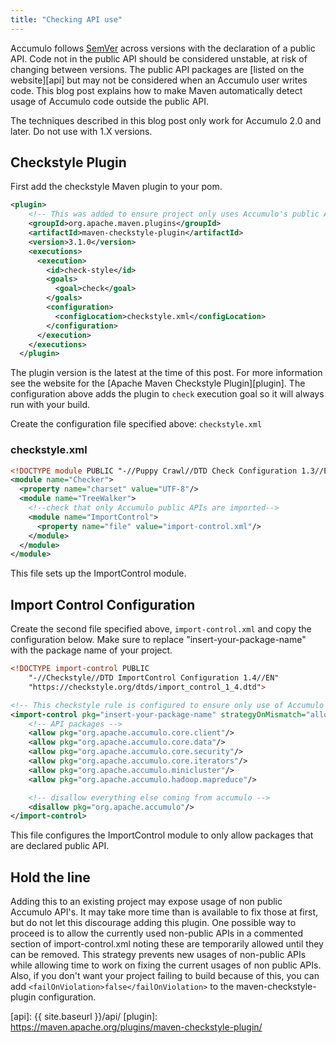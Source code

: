 ```yaml
---
title: "Checking API use"
---
```


Accumulo follows [SemVer] across versions with the declaration of a public API.  Code not in the public API should be
considered unstable, at risk of changing between versions.  The public API packages are [listed on the website][api]
but may not be considered when an Accumulo user writes code.  This blog post explains how to make Maven
automatically detect usage of Accumulo code outside the public API.

The techniques described in this blog post only work for Accumulo 2.0 and later.  Do not use with 1.X versions.

## Checkstyle Plugin

First add the checkstyle Maven plugin to your pom.

```xml
<plugin>
    <!-- This was added to ensure project only uses Accumulo's public API -->
    <groupId>org.apache.maven.plugins</groupId>
    <artifactId>maven-checkstyle-plugin</artifactId>
    <version>3.1.0</version>
    <executions>
      <execution>
        <id>check-style</id>
        <goals>
          <goal>check</goal>
        </goals>
        <configuration>
          <configLocation>checkstyle.xml</configLocation>
        </configuration>
      </execution>
    </executions>
  </plugin>
```
The plugin version is the latest at the time of this post.  For more information see the website for
the [Apache Maven Checkstyle Plugin][plugin].  The configuration above adds the plugin to ```check``` execution goal
so it will always run with your build.  

Create the configuration file specified above: ```checkstyle.xml```

### checkstyle.xml

```xml
<!DOCTYPE module PUBLIC "-//Puppy Crawl//DTD Check Configuration 1.3//EN" "http://www.puppycrawl.com/dtds/configuration_1_3.dtd">
<module name="Checker">
  <property name="charset" value="UTF-8"/>
  <module name="TreeWalker">
    <!--check that only Accumulo public APIs are imported-->
    <module name="ImportControl">
      <property name="file" value="import-control.xml"/>
    </module>
  </module>
</module>
```
This file sets up the ImportControl module.

## Import Control Configuration

Create the second file specified above, ```import-control.xml``` and copy the configuration below.  Make sure to replace
"insert-your-package-name" with the package name of your project.
```xml
<!DOCTYPE import-control PUBLIC
    "-//Checkstyle//DTD ImportControl Configuration 1.4//EN"
    "https://checkstyle.org/dtds/import_control_1_4.dtd">

<!-- This checkstyle rule is configured to ensure only use of Accumulo API -->
<import-control pkg="insert-your-package-name" strategyOnMismatch="allowed">
    <!-- API packages -->
    <allow pkg="org.apache.accumulo.core.client"/>
    <allow pkg="org.apache.accumulo.core.data"/>
    <allow pkg="org.apache.accumulo.core.security"/>
    <allow pkg="org.apache.accumulo.core.iterators"/>
    <allow pkg="org.apache.accumulo.minicluster"/>
    <allow pkg="org.apache.accumulo.hadoop.mapreduce"/>

    <!-- disallow everything else coming from accumulo -->
    <disallow pkg="org.apache.accumulo"/>
</import-control>
```
This file configures the ImportControl module to only allow packages that are declared public API.

## Hold the line

Adding this to an existing project may expose usage of non public Accumulo API's. It may take more time than is available
to fix those at first, but do not let this discourage adding this plugin. One possible way to proceed is to allow the
currently used non-public APIs in a commented section of import-control.xml noting these are temporarily allowed until
they can be removed. This strategy prevents new usages of non-public APIs while allowing time to work on fixing the current
 usages of non public APIs.  Also, if you don't want your project failing to build because of this, you can add ```<failOnViolation>false</failOnViolation>```
to the maven-checkstyle-plugin configuration.

[SemVer]:  https://semver.org/
[api]: {{ site.baseurl }}/api/
[plugin]: https://maven.apache.org/plugins/maven-checkstyle-plugin/
